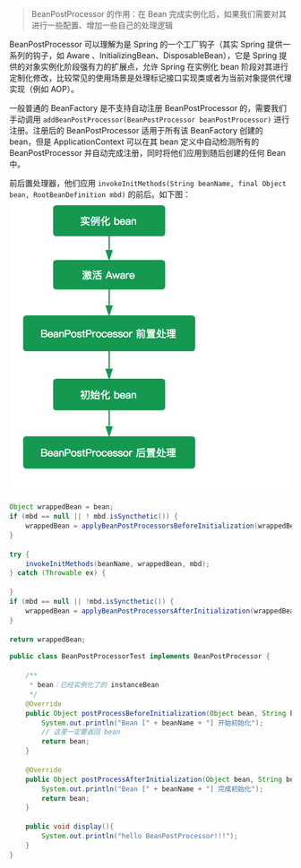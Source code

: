 > BeanPostProcessor 的作用：在 Bean 完成实例化后，如果我们需要对其进行一些配置、增加一些自己的处理逻辑

BeanPostProcessor 可以理解为是 Spring 的一个工厂钩子（其实 Spring 提供一系列的钩子，如 Aware 、InitializingBean、DisposableBean），它是 Spring 提供的对象实例化阶段强有力的扩展点，允许 Spring 在实例化 bean 阶段对其进行定制化修改，比较常见的使用场景是处理标记接口实现类或者为当前对象提供代理实现（例如 AOP）。

一般普通的 BeanFactory 是不支持自动注册 BeanPostProcessor 的，需要我们手动调用 `addBeanPostProcessor(BeanPostProcessor beanPostProcessor)` 进行注册。注册后的 BeanPostProcessor 适用于所有该 BeanFactory 创建的 bean，但是 ApplicationContext 可以在其 bean 定义中自动检测所有的 BeanPostProcessor 并自动完成注册，同时将他们应用到随后创建的任何 Bean 中。

前后置处理器，他们应用 `invokeInitMethods(String beanName, final Object bean, RootBeanDefinition mbd)` 的前后。如下图：
![BeanPostProcessor后置处理器流程](https://github.com/yanhuilee/Programming-for-Ali/blob/master/MD/images/BeanPostProcessor后置处理器流程.png)

```java
Object wrappedBean = bean;
if (mbd == null || ! mbd.isSyncthetic()) {
	wrappedBean = applyBeanPostProcessorsBeforeInitialization(wrappedBean, beanName);
}

try {
	invokeInitMethods(beanName, wrappedBean, mbd);
} catch (Throwable ex) {

}
if (mbd == null || !mbd.isSyncthetic()) {
	wrappedBean = applyBeanPostProcessorsAfterInitialization(wrappedBean, beanName);
}

return wrappedBean;
```

```java
public class BeanPostProcessorTest implements BeanPostProcessor {

    /**
     * bean：已经实例化了的 instanceBean
     */
    @Override
    public Object postProcessBeforeInitialization(Object bean, String beanName) throws BeansException {
        System.out.println("Bean [" + beanName + "] 开始初始化");
        // 这里一定要返回 bean
        return bean;
    }

    @Override
    public Object postProcessAfterInitialization(Object bean, String beanName) throws BeansException {
        System.out.println("Bean [" + beanName + "] 完成初始化");
        return bean;
    }

    public void display(){
        System.out.println("hello BeanPostProcessor!!!");
    }
}
```